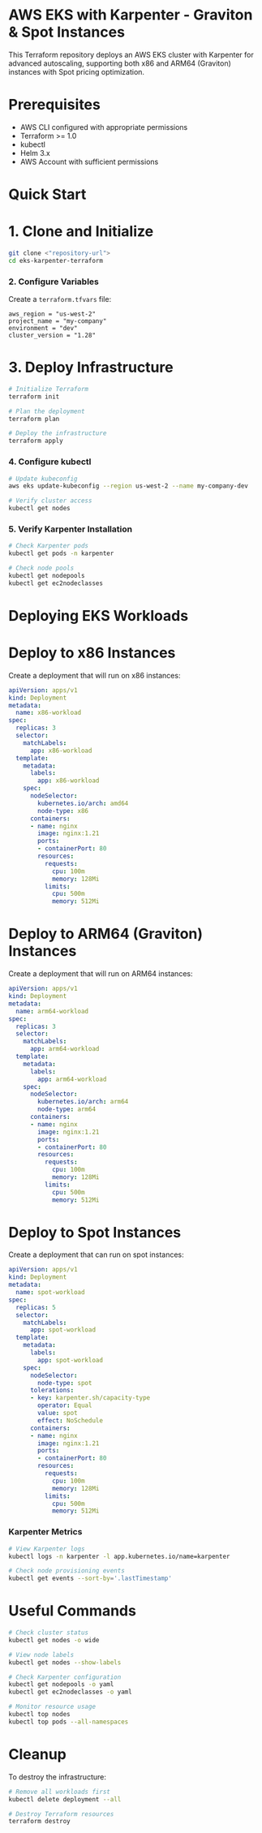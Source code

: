 # AWS EKS with Karpenter - Graviton & Spot Instances

This Terraform repository deploys an AWS EKS cluster with Karpenter for advanced autoscaling, supporting both x86 and ARM64 (Graviton) instances with Spot pricing optimization.

# Prerequisites
- AWS CLI configured with appropriate permissions
- Terraform >= 1.0
- kubectl
- Helm 3.x
- AWS Account with sufficient permissions

# Quick Start

# 1. Clone and Initialize

```bash
git clone <"repository-url">
cd eks-karpenter-terraform
```
### 2. Configure Variables
Create a `terraform.tfvars` file:

```hcl
aws_region = "us-west-2"
project_name = "my-company"
environment = "dev"
cluster_version = "1.28"
```

# 3. Deploy Infrastructure

```bash
# Initialize Terraform
terraform init

# Plan the deployment
terraform plan

# Deploy the infrastructure
terraform apply
```

### 4. Configure kubectl

```bash
# Update kubeconfig
aws eks update-kubeconfig --region us-west-2 --name my-company-dev

# Verify cluster access
kubectl get nodes
```

### 5. Verify Karpenter Installation

```bash
# Check Karpenter pods
kubectl get pods -n karpenter

# Check node pools
kubectl get nodepools
kubectl get ec2nodeclasses
```
# Deploying EKS Workloads

# Deploy to x86 Instances

Create a deployment that will run on x86 instances:

```yaml
apiVersion: apps/v1
kind: Deployment
metadata:
  name: x86-workload
spec:
  replicas: 3
  selector:
    matchLabels:
      app: x86-workload
  template:
    metadata:
      labels:
        app: x86-workload
    spec:
      nodeSelector:
        kubernetes.io/arch: amd64
        node-type: x86
      containers:
      - name: nginx
        image: nginx:1.21
        ports:
        - containerPort: 80
        resources:
          requests:
            cpu: 100m
            memory: 128Mi
          limits:
            cpu: 500m
            memory: 512Mi
```

# Deploy to ARM64 (Graviton) Instances
Create a deployment that will run on ARM64 instances:

```yaml
apiVersion: apps/v1
kind: Deployment
metadata:
  name: arm64-workload
spec:
  replicas: 3
  selector:
    matchLabels:
      app: arm64-workload
  template:
    metadata:
      labels:
        app: arm64-workload
    spec:
      nodeSelector:
        kubernetes.io/arch: arm64
        node-type: arm64
      containers:
      - name: nginx
        image: nginx:1.21
        ports:
        - containerPort: 80
        resources:
          requests:
            cpu: 100m
            memory: 128Mi
          limits:
            cpu: 500m
            memory: 512Mi
```

# Deploy to Spot Instances

Create a deployment that can run on spot instances:

```yaml
apiVersion: apps/v1
kind: Deployment
metadata:
  name: spot-workload
spec:
  replicas: 5
  selector:
    matchLabels:
      app: spot-workload
  template:
    metadata:
      labels:
        app: spot-workload
    spec:
      nodeSelector:
        node-type: spot
      tolerations:
      - key: karpenter.sh/capacity-type
        operator: Equal
        value: spot
        effect: NoSchedule
      containers:
      - name: nginx
        image: nginx:1.21
        ports:
        - containerPort: 80
        resources:
          requests:
            cpu: 100m
            memory: 128Mi
          limits:
            cpu: 500m
            memory: 512Mi
```

### Karpenter Metrics
```bash
# View Karpenter logs
kubectl logs -n karpenter -l app.kubernetes.io/name=karpenter

# Check node provisioning events
kubectl get events --sort-by='.lastTimestamp'
```
 # Useful Commands

```bash
# Check cluster status
kubectl get nodes -o wide

# View node labels
kubectl get nodes --show-labels

# Check Karpenter configuration
kubectl get nodepools -o yaml
kubectl get ec2nodeclasses -o yaml

# Monitor resource usage
kubectl top nodes
kubectl top pods --all-namespaces
```

# Cleanup

To destroy the infrastructure:

```bash
# Remove all workloads first
kubectl delete deployment --all

# Destroy Terraform resources
terraform destroy
```